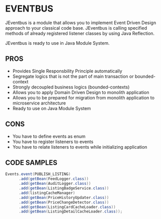 # EVENTBUS

JEventbus is a module that allows you to implement Event Driven Design approach to your classical code base.
JEventbus is calling specified methods of already registered listener classes by using Java Reflection.

JEventbus is ready to use in Java Module System.

## PROS

- Provides Single Responsbility Principle automatically
- Segregate logics that is not the part of main transaction or bounded-context
- Strongly decoupled business logics (bounded-contexts)
- Allows you to apply Domain Driven Design to monolith application
- Allows you to be prepared for migration from monolith application to microservice architecture
- Ready to use on Java Module System

## CONS

- You have to define events as enum
- You have to register listeners to events
- You have to relate listeners to events while initializing application

## CODE SAMPLES
```java
Events.event(PUBLISH_LISTING)
      .add(getBean(FeedLogger.class))
      .add(getBean(AuditLogger.class))
      .add(getBean(ListingBadgeService.class))
      .add(listingCacheManager)
      .add(getBean(PriceHistoryUpdater.class))
      .add(getBean(PriceChangeDetector.class))
      .add(getBean(ListingCardCacheLoader.class))
      .add(getBean(ListingDetailCacheLoader.class));
```
